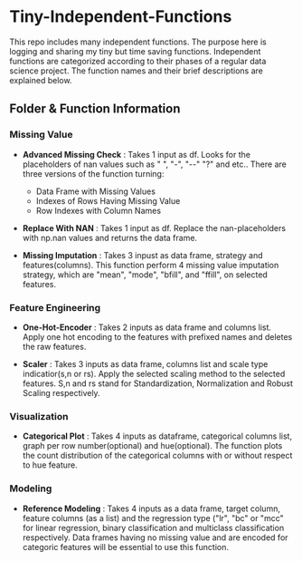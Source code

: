 # Tiny-Independent-Functions
This repo includes many independent functions. The purpose here is logging and sharing my tiny but time saving functions. 
Independent functions are categorized according to their phases of a regular data science project.
The function names and their brief descriptions are explained below.

## Folder & Function Information

### Missing Value

- **Advanced Missing Check** : Takes 1 input as df. Looks for the placeholders of nan values such as " ", "-", "--" "?" and etc.. There are three versions of the function turning:
  - Data Frame with Missing Values
  - Indexes of Rows Having Missing Value
  - Row Indexes with Column Names
 
- **Replace With NAN** : Takes 1 input as df. Replace the nan-placeholders with np.nan values and returns the data frame.

- **Missing Imputation** : Takes 3 inpust as data frame, strategy and features(columns). This function perform 4 missing value imputation strategy, which are "mean", "mode", "bfill", and "ffill", on selected features. 

### Feature Engineering

- **One-Hot-Encoder** : Takes 2 inputs as data frame and columns list. Apply one hot encoding to the features with prefixed names and deletes the raw features.

- **Scaler** : Takes 3 inputs as data frame, columns list and scale type indicatior(s,n or rs). Apply the selected scaling method to the selected features. S,n and rs stand for Standardization, Normalization and Robust Scaling respectively.

### Visualization

- **Categorical Plot** : Takes 4 inputs as dataframe, categorical columns list, graph per row number(optional) and hue(optional). The function plots the count distribution of the categorical columns with or without respect to hue feature.

### Modeling

- **Reference Modeling** : Takes 4 inputs as a data frame, target column, feature columns (as a list) and the regression type ("lr", "bc" or "mcc" for linear regression, binary classification and multiclass classification respectively. Data frames having no missing value and are encoded for categoric features will be essential to use this function.
